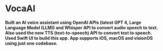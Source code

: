 # VocaAI
#### Built an AI voice assistant using OpenAI APIs (latest GPT 4, Large Language Model (LLM)) and Whisper API to convert audio speech to text. Also used the new TTS (text-to-speech) API to convert text to speech. Used Swift UI to build this app. App supports iOS, macOS and visionOS using just one codebase.